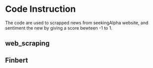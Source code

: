 
# Code Instruction
The code are used to scrapped news from seekingAlpha website, and sentiment the new by giving a score bewteen -1 to 1. 

## web_scraping

## Finbert
